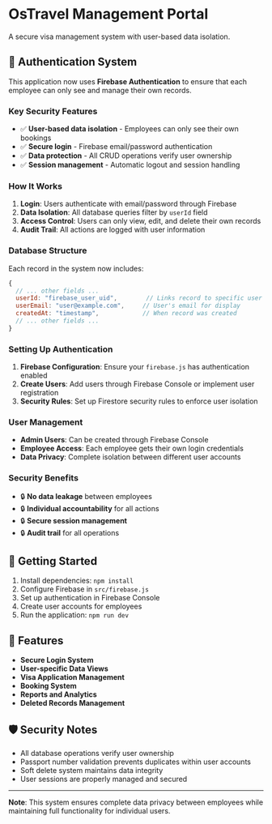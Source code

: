 # OsTravel Management Portal

A secure visa management system with user-based data isolation.

## 🔐 Authentication System

This application now uses **Firebase Authentication** to ensure that each employee can only see and manage their own records.

### Key Security Features

- ✅ **User-based data isolation** - Employees can only see their own bookings
- ✅ **Secure login** - Firebase email/password authentication
- ✅ **Data protection** - All CRUD operations verify user ownership
- ✅ **Session management** - Automatic logout and session handling

### How It Works

1. **Login**: Users authenticate with email/password through Firebase
2. **Data Isolation**: All database queries filter by `userId` field
3. **Access Control**: Users can only view, edit, and delete their own records
4. **Audit Trail**: All actions are logged with user information

### Database Structure

Each record in the system now includes:
```javascript
{
  // ... other fields ...
  userId: "firebase_user_uid",        // Links record to specific user
  userEmail: "user@example.com",     // User's email for display
  createdAt: "timestamp",            // When record was created
  // ... other fields ...
}
```

### Setting Up Authentication

1. **Firebase Configuration**: Ensure your `firebase.js` has authentication enabled
2. **Create Users**: Add users through Firebase Console or implement user registration
3. **Security Rules**: Set up Firestore security rules to enforce user isolation

### User Management

- **Admin Users**: Can be created through Firebase Console
- **Employee Access**: Each employee gets their own login credentials
- **Data Privacy**: Complete isolation between different user accounts

### Security Benefits

- 🔒 **No data leakage** between employees
- 🔒 **Individual accountability** for all actions
- 🔒 **Secure session management**
- 🔒 **Audit trail** for all operations

## 🚀 Getting Started

1. Install dependencies: `npm install`
2. Configure Firebase in `src/firebase.js`
3. Set up authentication in Firebase Console
4. Create user accounts for employees
5. Run the application: `npm run dev`

## 📱 Features

- **Secure Login System**
- **User-specific Data Views**
- **Visa Application Management**
- **Booking System**
- **Reports and Analytics**
- **Deleted Records Management**

## 🛡️ Security Notes

- All database operations verify user ownership
- Passport number validation prevents duplicates within user accounts
- Soft delete system maintains data integrity
- User sessions are properly managed and secured

---

**Note**: This system ensures complete data privacy between employees while maintaining full functionality for individual users.
